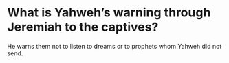 # What is Yahweh’s warning through Jeremiah to the captives?

He warns them not to listen to dreams or to prophets whom Yahweh did not send.
